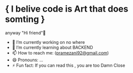 # { I belive code is Art that does somting }
anyway "Hi friend"👋


- 🔭 I’m currently working on no where
- 🌱 I’m currently learning about BACKEND
- 📫 How to reach me: (pramezani92@gmail.com)
- 😄 Pronouns: ...
- ⚡ Fun fact: If you can read this , you are too Damn Close

